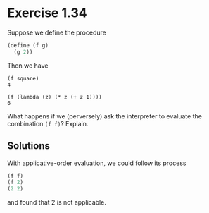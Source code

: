 Exercise 1.34
=============
Suppose we define the procedure

```scheme
(define (f g)
  (g 2))
```

Then we have

```
(f square)
4

(f (lambda (z) (* z (+ z 1))))
6
```

What happens if we (perversely) ask the interpreter to evaluate the combination `(f f)`? Explain.


Solutions
---------
With applicative-order evaluation, we could follow its process

```scheme
(f f)
(f 2)
(2 2)
```

and found that 2 is not applicable.
